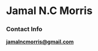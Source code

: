 # Jamal N.C Morris

### Contact Info

**jamalncmorris@gmail.com**

<!-- <img src='/static/video/code.gif'></img> -->
